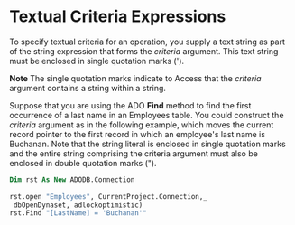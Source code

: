 
# Textual Criteria Expressions

To specify textual criteria for an operation, you supply a text string as part of the string expression that forms the  _criteria_ argument. This text string must be enclosed in single quotation marks (').


 **Note**  The single quotation marks indicate to Access that the  _criteria_ argument contains a string within a string.


Suppose that you are using the ADO  **Find** method to find the first occurrence of a last name in an Employees table. You could construct the _criteria_ argument as in the following example, which moves the current record pointer to the first record in which an employee's last name is Buchanan. Note that the string literal is enclosed in single quotation marks and the entire string comprising the criteria argument must also be enclosed in double quotation marks (").




```vb
Dim rst As New ADODB.Connection 
 
rst.open "Employees", CurrentProject.Connection,_ 
 dbOpenDynaset, adlockoptimistic) 
rst.Find "[LastName] = 'Buchanan'"
```

